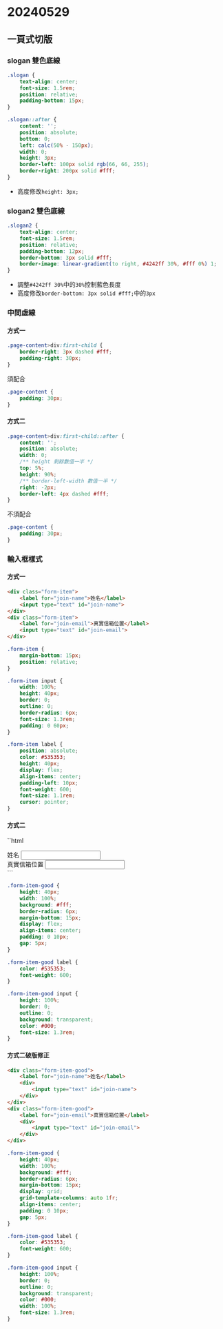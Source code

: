 # 20240529

## 一頁式切版

### slogan 雙色底線

```css
.slogan {
    text-align: center;
    font-size: 1.5rem;
    position: relative;
    padding-bottom: 15px;
}

.slogan::after {
    content: '';
    position: absolute;
    bottom: 0;
    left: calc(50% - 150px);
    width: 0;
    height: 3px;
    border-left: 100px solid rgb(66, 66, 255);
    border-right: 200px solid #fff;
}
```

- 高度修改`height: 3px;`


### slogan2 雙色底線

```css
.slogan2 {
    text-align: center;
    font-size: 1.5rem;
    position: relative;
    padding-bottom: 12px;
    border-bottom: 3px solid #fff;
    border-image: linear-gradient(to right, #4242ff 30%, #fff 0%) 1;
}
```

- 調整`#4242ff 30%`中的`30%`控制藍色長度
- 高度修改`border-bottom: 3px solid #fff;`中的`3px`

### 中間虛線

#### 方式一

```css
.page-content>div:first-child {
    border-right: 3px dashed #fff;
    padding-right: 30px;
}
```

須配合

```css
.page-content {
    padding: 30px;
}
```

#### 方式二

```css
.page-content>div:first-child::after {
    content: '';
    position: absolute;
    width: 0;
    /** height 剩餘數值一半 */
    top: 5%;
    height: 90%;
    /** border-left-width 數值一半 */
    right: -2px;
    border-left: 4px dashed #fff;
}
```

不須配合

```css
.page-content {
    padding: 30px;
}
```

### 輸入框樣式

#### 方式一

```html
<div class="form-item">
    <label for="join-name">姓名</label>
    <input type="text" id="join-name">
</div>
<div class="form-item">
    <label for="join-email">真實信箱位置</label>
    <input type="text" id="join-email">
</div>
```

```css
.form-item {
    margin-bottom: 15px;
    position: relative;
}

.form-item input {
    width: 100%;
    height: 40px;
    border: 0;
    outline: 0;
    border-radius: 6px;
    font-size: 1.3rem;
    padding: 0 60px;
}

.form-item label {
    position: absolute;
    color: #535353;
    height: 40px;
    display: flex;
    align-items: center;
    padding-left: 10px;
    font-weight: 600;
    font-size: 1.1rem;
    cursor: pointer;
}
```

#### 方式二

``html
<div class="form-item-good">
    <label for="join-name">姓名</label>
    <input type="text" id="join-name">
</div>
<div class="form-item-good">
    <label for="join-email">真實信箱位置</label>
    <input type="text" id="join-email">
</div>
```

```css
.form-item-good {
    height: 40px;
    width: 100%;
    background: #fff;
    border-radius: 6px;
    margin-bottom: 15px;
    display: flex;
    align-items: center;
    padding: 0 10px;
    gap: 5px;
}

.form-item-good label {
    color: #535353;
    font-weight: 600;
}

.form-item-good input {
    height: 100%;
    border: 0;
    outline: 0;
    background: transparent;
    color: #000;
    font-size: 1.3rem;
}
```

#### 方式二破版修正

```html
<div class="form-item-good">
    <label for="join-name">姓名</label>
    <div>
        <input type="text" id="join-name">
    </div>
</div>
<div class="form-item-good">
    <label for="join-email">真實信箱位置</label>
    <div>
        <input type="text" id="join-email">
    </div>
</div>
```

```css
.form-item-good {
    height: 40px;
    width: 100%;
    background: #fff;
    border-radius: 6px;
    margin-bottom: 15px;
    display: grid;
    grid-template-columns: auto 1fr;
    align-items: center;
    padding: 0 10px;
    gap: 5px;
}

.form-item-good label {
    color: #535353;
    font-weight: 600;
}

.form-item-good input {
    height: 100%;
    border: 0;
    outline: 0;
    background: transparent;
    color: #000;
    width: 100%;
    font-size: 1.3rem;
}
```
